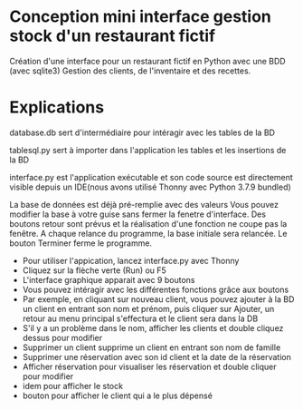 # Conception mini interface gestion stock d'un restaurant fictif

Création d'une interface pour un restaurant fictif en Python avec une BDD (avec sqlite3)
Gestion des clients, de l'inventaire et des recettes.

# Explications

database.db sert d'intermédiaire pour intéragir avec les tables de la BD

tablesql.py sert à importer dans l'application les tables et les insertions de la BD

interface.py est l'application exécutable et son code source est directement visible 
depuis un IDE(nous avons utilisé Thonny avec Python 3.7.9 bundled)

La base de données est déjà pré-remplie avec des valeurs
Vous pouvez modifier la base à votre guise sans fermer la fenetre d'interface.
Des boutons retour sont prévus et la réalisation d'une fonction ne coupe pas la fenêtre.
A chaque relance du programme, la base initiale sera relancée.
Le bouton Terminer ferme le programme.

- Pour utiliser l'appication, lancez interface.py avec Thonny
- Cliquez sur la flèche verte (Run) ou F5
- L'interface graphique apparait avec 9 boutons
- Vous pouvez intéragir avec les différentes fonctions grâce aux boutons
- Par exemple, en cliquant sur nouveau client, vous pouvez ajouter à la BD un client en entrant
son nom et prénom, puis cliquer sur Ajouter, un retour au menu principal s'effectura
et le client sera dans la DB
- S'il y a un problème dans le nom, afficher les clients et double cliquez dessus pour modifier
- Supprimer un client supprime un client en entrant son nom de famille
- Supprimer une réservation avec son id client et la date de la réservation
- Afficher réservation pour visualiser les réservation et double cliquer pour modifier
- idem pour afficher le stock
- bouton pour afficher le client qui a le plus dépensé

